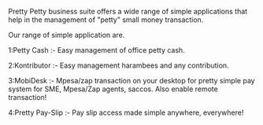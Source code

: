 Pretty Petty business suite offers a wide range of simple applications that help in the management of "petty" small money transaction.

Our range of simple application are.

1:Petty Cash      :- Easy management of office petty cash.

2:Kontributor     :- Easy management harambees and any contribution.

3:MobiDesk        :- Mpesa/zap transaction on your desktop for pretty simple pay system for SME, Mpesa/Zap agents, saccos. Also enable remote transaction!

4:Pretty Pay-Slip :- Pay slip access made simple anywhere, everywhere!